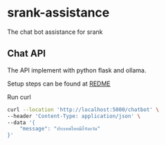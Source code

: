 # srank-assistance

The chat bot assistance for srank

## Chat API

The API implement with python flask and ollama.

Setup steps can be found at [REDME](src/chatbot/README.md)

Run curl

```sh
curl --location 'http://localhost:5000/chatbot' \
--header 'Content-Type: application/json' \
--data '{
    "message": "ประเทศไทยมีกี่จังหวัด"
}'
```
